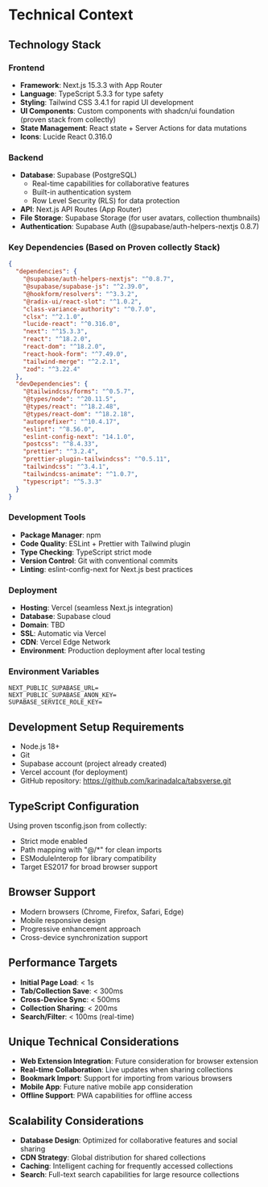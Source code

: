 # Technical Context

## Technology Stack

### Frontend
- **Framework**: Next.js 15.3.3 with App Router
- **Language**: TypeScript 5.3.3 for type safety
- **Styling**: Tailwind CSS 3.4.1 for rapid UI development
- **UI Components**: Custom components with shadcn/ui foundation (proven stack from collectly)
- **State Management**: React state + Server Actions for data mutations
- **Icons**: Lucide React 0.316.0

### Backend
- **Database**: Supabase (PostgreSQL)
  - Real-time capabilities for collaborative features
  - Built-in authentication system
  - Row Level Security (RLS) for data protection
- **API**: Next.js API Routes (App Router)
- **File Storage**: Supabase Storage (for user avatars, collection thumbnails)
- **Authentication**: Supabase Auth (@supabase/auth-helpers-nextjs 0.8.7)

### Key Dependencies (Based on Proven collectly Stack)
```json
{
  "dependencies": {
    "@supabase/auth-helpers-nextjs": "^0.8.7",
    "@supabase/supabase-js": "^2.39.0",
    "@hookform/resolvers": "^3.3.2",
    "@radix-ui/react-slot": "^1.0.2",
    "class-variance-authority": "^0.7.0",
    "clsx": "^2.1.0",
    "lucide-react": "^0.316.0",
    "next": "^15.3.3",
    "react": "^18.2.0",
    "react-dom": "^18.2.0",
    "react-hook-form": "^7.49.0",
    "tailwind-merge": "^2.2.1",
    "zod": "^3.22.4"
  },
  "devDependencies": {
    "@tailwindcss/forms": "^0.5.7",
    "@types/node": "^20.11.5",
    "@types/react": "^18.2.48",
    "@types/react-dom": "^18.2.18",
    "autoprefixer": "^10.4.17",
    "eslint": "^8.56.0",
    "eslint-config-next": "14.1.0",
    "postcss": "^8.4.33",
    "prettier": "^3.2.4",
    "prettier-plugin-tailwindcss": "^0.5.11",
    "tailwindcss": "^3.4.1",
    "tailwindcss-animate": "^1.0.7",
    "typescript": "^5.3.3"
  }
}
```

### Development Tools
- **Package Manager**: npm
- **Code Quality**: ESLint + Prettier with Tailwind plugin
- **Type Checking**: TypeScript strict mode
- **Version Control**: Git with conventional commits
- **Linting**: eslint-config-next for Next.js best practices

### Deployment
- **Hosting**: Vercel (seamless Next.js integration)
- **Database**: Supabase cloud
- **Domain**: TBD
- **SSL**: Automatic via Vercel
- **CDN**: Vercel Edge Network
- **Environment**: Production deployment after local testing

### Environment Variables
```
NEXT_PUBLIC_SUPABASE_URL=
NEXT_PUBLIC_SUPABASE_ANON_KEY=
SUPABASE_SERVICE_ROLE_KEY=
```

## Development Setup Requirements
- Node.js 18+
- Git
- Supabase account (project already created)
- Vercel account (for deployment)
- GitHub repository: https://github.com/karinadalca/tabsverse.git

## TypeScript Configuration
Using proven tsconfig.json from collectly:
- Strict mode enabled
- Path mapping with "@/*" for clean imports
- ESModuleInterop for library compatibility
- Target ES2017 for broad browser support

## Browser Support
- Modern browsers (Chrome, Firefox, Safari, Edge)
- Mobile responsive design
- Progressive enhancement approach
- Cross-device synchronization support

## Performance Targets
- **Initial Page Load**: < 1s
- **Tab/Collection Save**: < 300ms
- **Cross-Device Sync**: < 500ms
- **Collection Sharing**: < 200ms
- **Search/Filter**: < 100ms (real-time)

## Unique Technical Considerations
- **Web Extension Integration**: Future consideration for browser extension
- **Real-time Collaboration**: Live updates when sharing collections
- **Bookmark Import**: Support for importing from various browsers
- **Mobile App**: Future native mobile app consideration
- **Offline Support**: PWA capabilities for offline access

## Scalability Considerations
- **Database Design**: Optimized for collaborative features and social sharing
- **CDN Strategy**: Global distribution for shared collections
- **Caching**: Intelligent caching for frequently accessed collections
- **Search**: Full-text search capabilities for large resource collections
